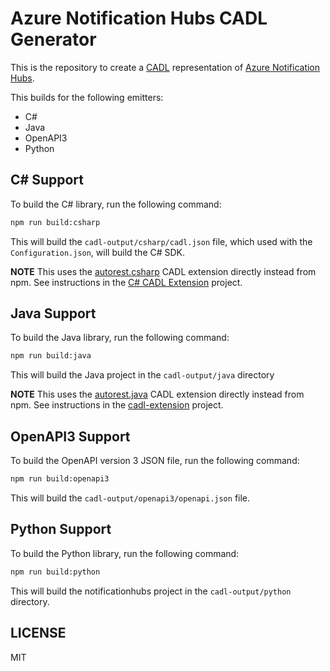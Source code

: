 # Azure Notification Hubs CADL Generator

This is the repository to create a [CADL](https://github.com/microsoft/cadl/) representation of [Azure Notification Hubs](https://aka.ms/nh-rest-api).

This builds for the following emitters:

- C#
- Java
- OpenAPI3
- Python

## C# Support

To build the C# library, run the following command:

```bash
npm run build:csharp
```

This will build the `cadl-output/csharp/cadl.json` file, which used with the `Configuration.json`, will build the C# SDK.

**NOTE** This uses the [autorest.csharp](https://github.com/Azure/autorest.csharp/) CADL extension directly instead from npm.  See instructions in the [C# CADL Extension](https://github.com/Azure/autorest.csharp/tree/feature/v3/src/CADL.Extension) project.

## Java Support

To build the Java library, run the following command:

```bash
npm run build:java
```

This will build the Java project in the `cadl-output/java` directory

**NOTE** This uses the [autorest.java](https://github.com/Azure/autorest.java/) CADL extension directly instead from npm.  See instructions in the [cadl-extension](https://github.com/Azure/autorest.java/tree/main/cadl-extension) project.

## OpenAPI3 Support

To build the OpenAPI version 3 JSON file, run the following command:

```bash
npm run build:openapi3
```

This will build the `cadl-output/openapi3/openapi.json` file.

## Python Support

To build the Python library, run the following command:

```bash
npm run build:python
```

This will build the notificationhubs project in the `cadl-output/python` directory.

## LICENSE

MIT
